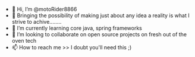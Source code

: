 - 👋 Hi, I’m @motoRider8866
- 👀 Bringing the possibility of making just about any idea a reality is what I strive to achive........
- 🌱 I’m currently learning core java, spring frameworks
- 💞️ I’m looking to collaborate on open source projects on fresh out of the oven tech
- 📫 How to reach me >> I doubt you'll need this ;)

<!---
motoRider8866/motoRider8866 is a ✨ special ✨ repository because its `README.md` (this file) appears on your GitHub profile.
You can click the Preview link to take a look at your changes.
--->
